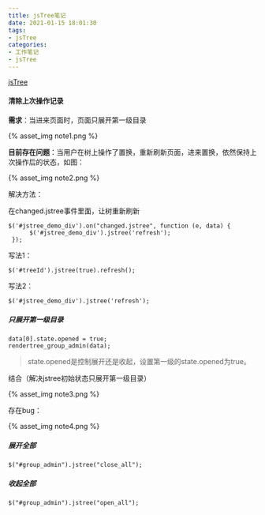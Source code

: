 ```yaml
---
title: jsTree笔记
date: 2021-01-15 18:01:30
tags:
- jsTree
categories:
- 工作笔记
- jsTree
---
```


[jsTree](https://www.jstree.com.cn/)

#### 清除上次操作记录

**需求**：当进来页面时，页面只展开第一级目录

{% asset_img note1.png %}

**目前存在问题**：当用户在树上操作了置换，重新刷新页面，进来置换，依然保持上次操作后的状态，如图：

{% asset_img note2.png %}

解决方法：

在changed.jstree事件里面，让树重新刷新

```
$('#jstree_demo_div').on("changed.jstree", function (e, data) {
      $('#jstree_demo_div').jstree('refresh');
 });
```

写法1：

```
$('#treeId').jstree(true).refresh();
```

写法2：

```
$('#jstree_demo_div').jstree('refresh');
```

##### 只展开第一级目录

```
data[0].state.opened = true;
rendertree_group_admin(data);
```

> state.opened是控制展开还是收起，设置第一级的state.opened为true。



结合（解决jstree初始状态只展开第一级目录）

{% asset_img note3.png %}

存在bug：

{% asset_img note4.png %}



##### 展开全部

```
$("#group_admin").jstree("close_all");
```

##### 收起全部

```
$("#group_admin").jstree("open_all");
```

